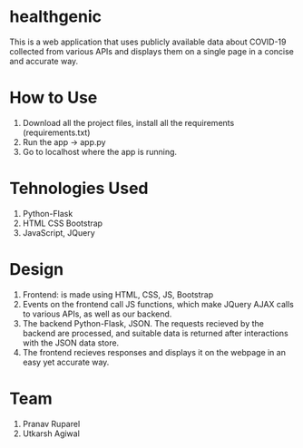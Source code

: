 # healthgenic
This is a web application that uses publicly available data about COVID-19 collected from various APIs and displays them on a single page in a concise and accurate way.

# How to Use
1. Download all the project files, install all the requirements (requirements.txt)
2. Run the app -> app.py
3. Go to localhost where the app is running.

# Tehnologies Used
1. Python-Flask
2. HTML CSS Bootstrap
3. JavaScript, JQuery

# Design
1. Frontend: is made using HTML, CSS, JS, Bootstrap
2. Events on the frontend call JS functions, which make JQuery  AJAX calls to various APIs, as well as our backend.
3. The backend Python-Flask, JSON. The requests recieved by the backend are processed, and suitable data is returned after interactions with the JSON data store.
4. The frontend recieves responses and displays it on the webpage in an easy yet accurate way.

# Team
1. Pranav Ruparel
2. Utkarsh Agiwal
